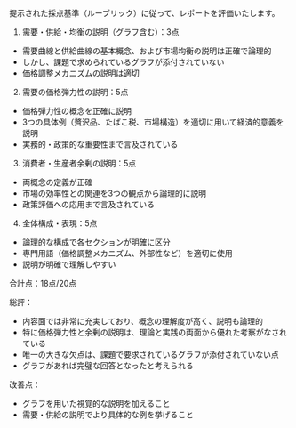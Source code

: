 提示された採点基準（ルーブリック）に従って、レポートを評価いたします。

1. 需要・供給・均衡の説明（グラフ含む）：3点
- 需要曲線と供給曲線の基本概念、および市場均衡の説明は正確で論理的
- しかし、課題で求められているグラフが添付されていない
- 価格調整メカニズムの説明は適切

2. 需要の価格弾力性の説明：5点
- 価格弾力性の概念を正確に説明
- 3つの具体例（贅沢品、たばこ税、市場構造）を適切に用いて経済的意義を説明
- 実務的・政策的な重要性まで言及されている

3. 消費者・生産者余剰の説明：5点
- 両概念の定義が正確
- 市場の効率性との関連を3つの観点から論理的に説明
- 政策評価への応用まで言及されている

4. 全体構成・表現：5点
- 論理的な構成で各セクションが明確に区分
- 専門用語（価格調整メカニズム、外部性など）を適切に使用
- 説明が明確で理解しやすい

合計点：18点/20点

総評：
- 内容面では非常に充実しており、概念の理解度が高く、説明も論理的
- 特に価格弾力性と余剰の説明は、理論と実践の両面から優れた考察がなされている
- 唯一の大きな欠点は、課題で要求されているグラフが添付されていない点
- グラフがあれば完璧な回答となったと考えられる

改善点：
- グラフを用いた視覚的な説明を加えること
- 需要・供給の説明でより具体的な例を挙げること